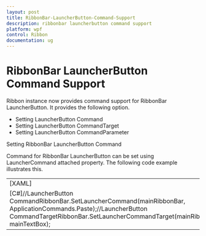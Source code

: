 ```yaml
---
layout: post
title: RibbonBar-LauncherButton-Command-Support
description: ribbonbar launcherbutton command support
platform: wpf
control: Ribbon
documentation: ug
---
```


# RibbonBar LauncherButton Command Support

Ribbon instance now provides command support for RibbonBar LauncherButton. It provides the following option.

* Setting LauncherButton Command
* Setting LauncherButton CommandTarget
* Setting LauncherButton CommandParameter



Setting RibbonBar LauncherButton Command

Command for RibbonBar LauncherButton can be set using LauncherCommand attached property. The following code example illustrates this.



<table>
<tr>
<td>
[XAML] <TextBox Name="mainTextBox" Width="150"></TextBox>        <!-- LauncherButton Command and LauncherButton CommandTarget-->        <syncfusion:RibbonBar  IsLauncherButtonVisible="True" syncfusion:RibbonBar.LauncherCommand="ApplicationCommands.Paste" syncfusion:RibbonBar.LauncherCommandTarget="{Binding ElementName=mainTextBox}" >        </syncfusion:RibbonBar></td></tr>
<tr>
<td>
[C#]//LauncherButton CommandRibbonBar.SetLauncherCommand(mainRibbonBar, ApplicationCommands.Paste);//LauncherButton CommandTargetRibbonBar.SetLauncherCommandTarget(mainRibbonBar, mainTextBox);</td></tr>
</table>


